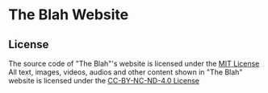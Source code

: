 # The Blah Website

## License
The source code of "The Blah"'s website is licensed under the [MIT License](/LICENSE.MIT)
All text, images, videos, audios and other content shown in "The Blah" website is licensed under the [CC-BY-NC-ND-4.0 License](/LICENSE.CC-BY-NC-ND-4.0)